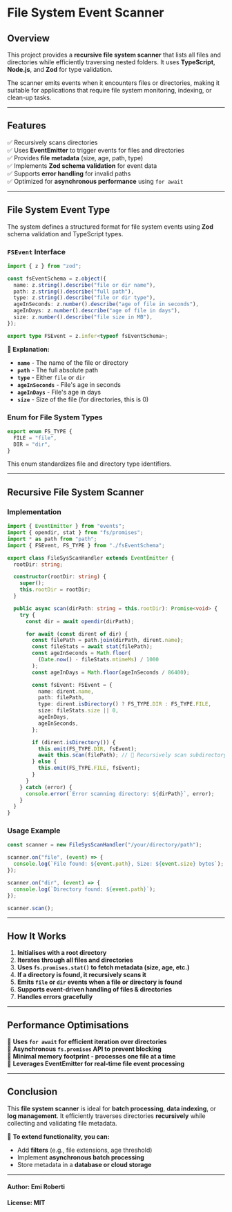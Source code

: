 # File System Event Scanner

## Overview

This project provides a **recursive file system scanner** that lists all files and directories while efficiently traversing nested folders. It uses **TypeScript**, **Node.js**, and **Zod** for type validation.

The scanner emits events when it encounters files or directories, making it suitable for applications that require file system monitoring, indexing, or clean-up tasks.

---

## Features

✅ Recursively scans directories  
✅ Uses **EventEmitter** to trigger events for files and directories  
✅ Provides **file metadata** (size, age, path, type)  
✅ Implements **Zod schema validation** for event data  
✅ Supports **error handling** for invalid paths  
✅ Optimized for **asynchronous performance** using `for await`

---

## File System Event Type

The system defines a structured format for file system events using **Zod** schema validation and TypeScript types.

### **`FSEvent` Interface**

```typescript
import { z } from "zod";

const fsEventSchema = z.object({
  name: z.string().describe("file or dir name"),
  path: z.string().describe("full path"),
  type: z.string().describe("file or dir type"),
  ageInSeconds: z.number().describe("age of file in seconds"),
  ageInDays: z.number().describe("age of file in days"),
  size: z.number().describe("file size in MB"),
});

export type FSEvent = z.infer<typeof fsEventSchema>;
```

**📌 Explanation:**

- **`name`** - The name of the file or directory
- **`path`** - The full absolute path
- **`type`** - Either `file` or `dir`
- **`ageInSeconds`** - File's age in seconds
- **`ageInDays`** - File's age in days
- **`size`** - Size of the file (for directories, this is 0)

### **Enum for File System Types**

```typescript
export enum FS_TYPE {
  FILE = "file",
  DIR = "dir",
}
```

This enum standardizes file and directory type identifiers.

---

## **Recursive File System Scanner**

### **Implementation**

```typescript
import { EventEmitter } from "events";
import { opendir, stat } from "fs/promises";
import * as path from "path";
import { FSEvent, FS_TYPE } from "./fsEventSchema";

export class FileSysScanHandler extends EventEmitter {
  rootDir: string;

  constructor(rootDir: string) {
    super();
    this.rootDir = rootDir;
  }

  public async scan(dirPath: string = this.rootDir): Promise<void> {
    try {
      const dir = await opendir(dirPath);

      for await (const dirent of dir) {
        const filePath = path.join(dirPath, dirent.name);
        const fileStats = await stat(filePath);
        const ageInSeconds = Math.floor(
          (Date.now() - fileStats.mtimeMs) / 1000
        );
        const ageInDays = Math.floor(ageInSeconds / 86400);

        const fsEvent: FSEvent = {
          name: dirent.name,
          path: filePath,
          type: dirent.isDirectory() ? FS_TYPE.DIR : FS_TYPE.FILE,
          size: fileStats.size || 0,
          ageInDays,
          ageInSeconds,
        };

        if (dirent.isDirectory()) {
          this.emit(FS_TYPE.DIR, fsEvent);
          await this.scan(filePath); // 🔁 Recursively scan subdirectory
        } else {
          this.emit(FS_TYPE.FILE, fsEvent);
        }
      }
    } catch (error) {
      console.error(`Error scanning directory: ${dirPath}`, error);
    }
  }
}
```

### **Usage Example**

```typescript
const scanner = new FileSysScanHandler("/your/directory/path");

scanner.on("file", (event) => {
  console.log(`File found: ${event.path}, Size: ${event.size} bytes`);
});

scanner.on("dir", (event) => {
  console.log(`Directory found: ${event.path}`);
});

scanner.scan();
```

---

## **How It Works**

1. **Initialises with a root directory**
2. **Iterates through all files and directories**
3. **Uses `fs.promises.stat()` to fetch metadata (size, age, etc.)**
4. **If a directory is found, it recursively scans it**
5. **Emits `file` or `dir` events when a file or directory is found**
6. **Supports event-driven handling of files & directories**
7. **Handles errors gracefully**

---

## **Performance Optimisations**

🚀 **Uses `for await` for efficient iteration over directories**  
🚀 **Asynchronous `fs.promises` API to prevent blocking**  
🚀 **Minimal memory footprint - processes one file at a time**  
🚀 **Leverages EventEmitter for real-time file event processing**

---

## **Conclusion**

This **file system scanner** is ideal for **batch processing**, **data indexing**, or **log management**. It efficiently traverses directories **recursively** while collecting and validating file metadata.

📌 **To extend functionality, you can:**

- Add **filters** (e.g., file extensions, age threshold)
- Implement **asynchronous batch processing**
- Store metadata in a **database or cloud storage**

---

#### **Author:** Emi Roberti

#### **License:** MIT
